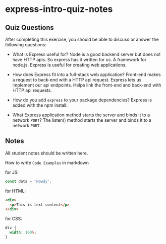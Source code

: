 # express-intro-quiz-notes

## Quiz Questions

After completing this exercise, you should be able to discuss or answer the following questions:

- What is Express useful for?
  Node is a good backend server but does not have HTTP apis. So express has it written for us.
  A framework for node.js.
  Express is useful for creating web applications.

- How does Express fit into a full-stack web application?
  Front-end makes a request to back-end with a HTTP api request.
  Express lets us implement our api endpoints.
  Helps link the front-end and back-end with HTTP api requests.

- How do you add `express` to your package dependencies?
  Express is added with the npm install.

- What Express application method starts the server and binds it to a network `PORT`?
  The listen() method starts the server and binds it to a network `PORT`.

## Notes

All student notes should be written here.

How to write `Code Examples` in markdown

for JS:

```javascript
const data = 'Howdy';
```

for HTML:

```html
<div>
  <p>This is text content</p>
</div>
```

for CSS:

```css
div {
  width: 100%;
}
```
